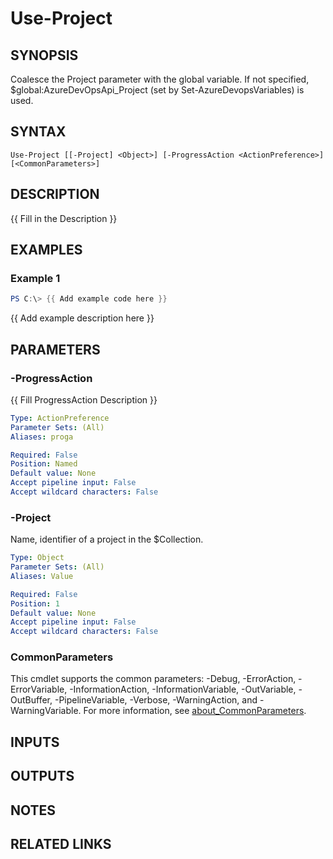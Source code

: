 ﻿---
external help file: AzureDevOpsApi-help.xml
Module Name: AzureDevOpsApi
online version:
schema: 2.0.0
---

# Use-Project

## SYNOPSIS
Coalesce the Project parameter with the global variable.
If not specified, $global:AzureDevOpsApi_Project (set by Set-AzureDevopsVariables) is used.

## SYNTAX

```
Use-Project [[-Project] <Object>] [-ProgressAction <ActionPreference>] [<CommonParameters>]
```

## DESCRIPTION
{{ Fill in the Description }}

## EXAMPLES

### Example 1
```powershell
PS C:\> {{ Add example code here }}
```

{{ Add example description here }}

## PARAMETERS

### -ProgressAction
{{ Fill ProgressAction Description }}

```yaml
Type: ActionPreference
Parameter Sets: (All)
Aliases: proga

Required: False
Position: Named
Default value: None
Accept pipeline input: False
Accept wildcard characters: False
```

### -Project
Name, identifier of a project in the $Collection.

```yaml
Type: Object
Parameter Sets: (All)
Aliases: Value

Required: False
Position: 1
Default value: None
Accept pipeline input: False
Accept wildcard characters: False
```

### CommonParameters
This cmdlet supports the common parameters: -Debug, -ErrorAction, -ErrorVariable, -InformationAction, -InformationVariable, -OutVariable, -OutBuffer, -PipelineVariable, -Verbose, -WarningAction, and -WarningVariable. For more information, see [about_CommonParameters](http://go.microsoft.com/fwlink/?LinkID=113216).

## INPUTS

## OUTPUTS

## NOTES

## RELATED LINKS

